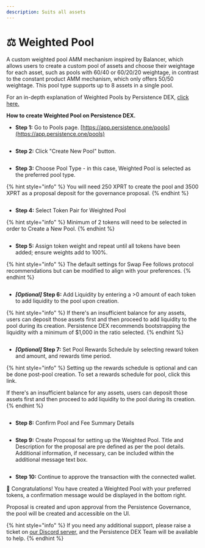 ```yaml
---
description: Suits all assets
---
```


# ⚖️ Weighted Pool

A custom weighted pool AMM mechanism inspired by Balancer, which allows users to create a custom pool of assets and choose their weightage for each asset, such as pools with 60/40 or 60/20/20 weightage, in contrast to the constant product AMM mechanism, which only offers 50/50 weightage. This pool type supports up to 8 assets in a single pool.

For an in-depth explanation of Weighted Pools by Persistence DEX, [click here.](https://app.gitbook.com/o/hVvJKSHKLqEyI1jNR7p9/s/msiEudvUiaeJSMheQiRX/~/changes/189/persistence-dex/pools)

**How to create Weighted Pool on Persistence DEX.**

* **Step 1:** Go to Pools page. [https://app.persistence.one/pools](https://app.persistence.one/pools)

<figure><img src="https://docs.dexter.zone/~gitbook/image?url=https%3A%2F%2F2753824657-files.gitbook.io%2F%7E%2Ffiles%2Fv0%2Fb%2Fgitbook-x-prod.appspot.com%2Fo%2Fspaces%252F9LsBCKFqnrfW4Kl6Y0k0%252Fuploads%252FzCES32sKx14bZe9sA9tm%252Fimage.png%3Falt%3Dmedia%26token%3Dad457d59-43a9-47f9-8371-1252ea30f002&#x26;width=768&#x26;dpr=4&#x26;quality=100&#x26;sign=fe1129a3132c3b30ebcfbb1e665a0fae53d5a5db10f59c25fc742b567ba5d34a" alt=""><figcaption></figcaption></figure>

* **Step 2:** Click "Create New Pool" button.

<figure><img src="https://docs.dexter.zone/~gitbook/image?url=https%3A%2F%2F2753824657-files.gitbook.io%2F%7E%2Ffiles%2Fv0%2Fb%2Fgitbook-x-prod.appspot.com%2Fo%2Fspaces%252F9LsBCKFqnrfW4Kl6Y0k0%252Fuploads%252FaJ7v1MoWoavlQpWGehog%252Fimage.png%3Falt%3Dmedia%26token%3D5ad91685-5ed7-4957-8ea1-88290af5d0e0&#x26;width=768&#x26;dpr=4&#x26;quality=100&#x26;sign=19a45d782e4db3f20d5e8aef1cb13dadd5d486887158c77faa7400bab1d49c17" alt=""><figcaption></figcaption></figure>

* **Step 3:** Choose Pool Type - in this case, Weighted Pool is selected as the preferred pool type.

{% hint style="info" %}
You will need 250 XPRT to create the pool and 3500 XPRT as a proposal deposit for the governance proposal.
{% endhint %}

<figure><img src="https://docs.dexter.zone/~gitbook/image?url=https%3A%2F%2F2753824657-files.gitbook.io%2F%7E%2Ffiles%2Fv0%2Fb%2Fgitbook-x-prod.appspot.com%2Fo%2Fspaces%252F9LsBCKFqnrfW4Kl6Y0k0%252Fuploads%252FxaeRhwDk8J13jOp2yAjk%252Fimage.png%3Falt%3Dmedia%26token%3D09fa8a5b-8bd9-47ce-bc0f-844dea56c355&#x26;width=768&#x26;dpr=4&#x26;quality=100&#x26;sign=5d85f81c110070727343d9fbc2cc1c24822df7fa56c5bbf72749df2b2f30fea3" alt=""><figcaption></figcaption></figure>

* **Step 4:** Select Token Pair for Weighted Pool

{% hint style="info" %}
Minimum of 2 tokens will need to be selected in order to Create a New Pool.
{% endhint %}

<figure><img src="https://docs.dexter.zone/~gitbook/image?url=https%3A%2F%2F2753824657-files.gitbook.io%2F%7E%2Ffiles%2Fv0%2Fb%2Fgitbook-x-prod.appspot.com%2Fo%2Fspaces%252F9LsBCKFqnrfW4Kl6Y0k0%252Fuploads%252F3CyireHdzEXeZF0Tefiq%252FScreenshot%25202023-12-20%2520at%252012.45.41%25E2%2580%25AFPM.png%3Falt%3Dmedia%26token%3Daa9417c2-7ce0-400c-b0e6-8390ef8477d6&#x26;width=768&#x26;dpr=4&#x26;quality=100&#x26;sign=1d6df1c720d28c664a2a453b325ecf6949738289bf7452e13a5e2af15e58f790" alt=""><figcaption></figcaption></figure>

* **Step 5:** Assign token weight and repeat until all tokens have been added; ensure weights add to 100%.

{% hint style="info" %}
The default settings for Swap Fee follows protocol recommendations but can be modified to align with your preferences.
{% endhint %}

<figure><img src="https://docs.dexter.zone/~gitbook/image?url=https%3A%2F%2F2753824657-files.gitbook.io%2F%7E%2Ffiles%2Fv0%2Fb%2Fgitbook-x-prod.appspot.com%2Fo%2Fspaces%252F9LsBCKFqnrfW4Kl6Y0k0%252Fuploads%252FX8BuIsohPYZ03Q6Xhrz9%252FScreenshot%25202023-12-20%2520at%252012.49.38%25E2%2580%25AFPM.png%3Falt%3Dmedia%26token%3D33248432-9c53-4f62-880e-5eea36b428db&#x26;width=768&#x26;dpr=4&#x26;quality=100&#x26;sign=369df58d4d6761705b3a3b1a71d510497498afe769bb2b22e703a7e19f2ea6d0" alt=""><figcaption></figcaption></figure>

* _**\[Optional]**_**&#x20;Step 6:** Add Liquidity by entering a >0 amount of each token to add liquidity to the pool upon creation.

{% hint style="info" %}
If there's an insufficient balance for any assets, users can deposit those assets first and then proceed to add liquidity to the pool during its creation. Persistence DEX recommends bootstrapping the liquidity with a minimum of $1,000 in the ratio selected.
{% endhint %}

<figure><img src="https://docs.dexter.zone/~gitbook/image?url=https%3A%2F%2F2753824657-files.gitbook.io%2F%7E%2Ffiles%2Fv0%2Fb%2Fgitbook-x-prod.appspot.com%2Fo%2Fspaces%252F9LsBCKFqnrfW4Kl6Y0k0%252Fuploads%252Fyybjl4aieHiq5vCFwyl8%252FScreenshot%25202023-12-20%2520at%252012.52.01%25E2%2580%25AFPM.png%3Falt%3Dmedia%26token%3Dd8b02959-c31c-4f51-85c7-0c07a7771d09&#x26;width=768&#x26;dpr=4&#x26;quality=100&#x26;sign=f8c7c96f5d4e244b22aab171ecf51c1b14ecb0b8beb24250c71c14499a7abc9c" alt=""><figcaption></figcaption></figure>

* _**\[Optional]**_**&#x20;Step 7:** Set Pool Rewards Schedule by selecting reward token and amount, and rewards time period.

{% hint style="info" %}
Setting up the rewards schedule is optional and can be done post-pool creation. To set a rewards schedule for pool, click this link.

If there's an insufficient balance for any assets, users can deposit those assets first and then proceed to add liquidity to the pool during its creation.
{% endhint %}

<figure><img src="https://docs.dexter.zone/~gitbook/image?url=https%3A%2F%2F2753824657-files.gitbook.io%2F%7E%2Ffiles%2Fv0%2Fb%2Fgitbook-x-prod.appspot.com%2Fo%2Fspaces%252F9LsBCKFqnrfW4Kl6Y0k0%252Fuploads%252FsWuocdRxKK6DHKPBCeDJ%252FScreenshot%25202023-12-20%2520at%252012.53.55%25E2%2580%25AFPM.png%3Falt%3Dmedia%26token%3D10051c4b-d8d7-4c20-9099-2ec6e47c2c56&#x26;width=768&#x26;dpr=4&#x26;quality=100&#x26;sign=8c4c0e10be588c68797661579f5f7a37e81f733b0b3aabf767b1ef949abf81da" alt=""><figcaption></figcaption></figure>

* **Step 8:** Confirm Pool and Fee Summary Details

<figure><img src="https://docs.dexter.zone/~gitbook/image?url=https%3A%2F%2F2753824657-files.gitbook.io%2F%7E%2Ffiles%2Fv0%2Fb%2Fgitbook-x-prod.appspot.com%2Fo%2Fspaces%252F9LsBCKFqnrfW4Kl6Y0k0%252Fuploads%252FsISQJGBxN8UAz8T9lgGw%252FScreenshot%25202023-12-20%2520at%252012.54.45%25E2%2580%25AFPM.png%3Falt%3Dmedia%26token%3Df11ddcc4-3945-4e6a-a52b-afe02ffe13b1&#x26;width=768&#x26;dpr=4&#x26;quality=100&#x26;sign=1fa9d7ce5aabbaebdd0848acf8e19d4bdbe64e08832f008a28961c337b69e7cf" alt=""><figcaption></figcaption></figure>

* **Step 9:** Create Proposal for setting up the Weighted Pool. Title and Description for the proposal are pre defined as per the pool details. Additional information, if necessary, can be included within the additional message text box.

<figure><img src="https://docs.dexter.zone/~gitbook/image?url=https%3A%2F%2F2753824657-files.gitbook.io%2F%7E%2Ffiles%2Fv0%2Fb%2Fgitbook-x-prod.appspot.com%2Fo%2Fspaces%252F9LsBCKFqnrfW4Kl6Y0k0%252Fuploads%252Fu76n9dKYSrYb4Zz2Fyfo%252FScreenshot%25202023-12-20%2520at%252012.56.04%25E2%2580%25AFPM.png%3Falt%3Dmedia%26token%3D24e0d134-fd6a-4db0-b5b1-425610134816&#x26;width=768&#x26;dpr=4&#x26;quality=100&#x26;sign=9341e121af30bb2f403a97fd22a17c9e6143686af6898b88711588a96615c408" alt=""><figcaption></figcaption></figure>

* **Step 10:** Continue to approve the transaction with the connected wallet.

🥳 Congratulations! You have created a Weighted Pool with your preferred tokens, a confirmation message would be displayed in the bottom right.

Proposal is created and upon approval from the Persistence Governance, the pool will be created and accessible on the UI.

{% hint style="info" %}
If you need any additional support, please raise a ticket on [our Discord server,](https://discord.persistence.one) and the Persistence DEX Team will be available to help.
{% endhint %}
